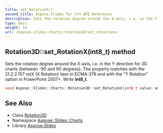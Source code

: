 ```yaml
---
title: set_RotationX()
second_title: Aspose.Slides for C++ API Reference
description: Sets the rotation degree around the X-axis, i.e. in the Y direction for 3D charts (between -90 and 90 degrees). The property matches with the 21.2.2.157 rotX (X Rotation) item in ECMA-376 and with the \"Y Rotation\" option in PowerPoint 2007+. Write int8_t.
type: docs
weight: 14
url: /aspose.slides.charts/rotation3d/set_rotationx/
---
```

## Rotation3D::set_RotationX(int8_t) method


Sets the rotation degree around the X-axis, i.e. in the Y direction for 3D charts (between -90 and 90 degrees). The property matches with the 21.2.2.157 rotX (X Rotation) item in ECMA-376 and with the \"Y Rotation\" option in PowerPoint 2007+. Write **int8_t**.

```cpp
void Aspose::Slides::Charts::Rotation3D::set_RotationX(int8_t value) override
```

## See Also

* Class [Rotation3D](../)
* Namespace [Aspose::Slides::Charts](../../)
* Library [Aspose.Slides](../../../)